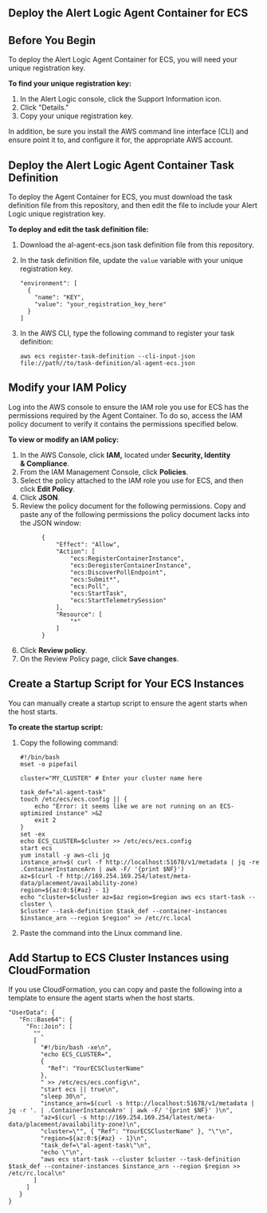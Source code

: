 ## Deploy the Alert Logic Agent Container for ECS

## Before You Begin
To deploy the Alert Logic Agent Container for ECS, you will need your unique registration key. 

**To find your unique registration key:**

1. In the Alert Logic console, click the Support Information icon.
2. Click "Details."
3. Copy your unique registration key.

In addition, be sure you install the AWS command line interface (CLI) and  ensure point it to, and configure it for, the appropriate AWS account. 

## Deploy the Alert Logic Agent Container Task Definition
To deploy the Agent Container for ECS, you must download the task definition file from this repository, and then edit the file to include your Alert Logic unique registration key.

**To deploy and edit the task definition file:**
1. Download the al-agent-ecs.json task definition file from this repository.

2. In the task definition file, update the ```value``` variable with your unique registration key.
   ```
   "environment": [
     {
       "name": "KEY",
       "value": "your_registration_key_here"
     }
   ]
   ```
3. In the AWS CLI, type the following command to register your task definition:
   ```
   aws ecs register-task-definition --cli-input-json file://path//to/task-definition/al-agent-ecs.json
   ```
   
## Modify your IAM Policy
Log into the AWS console to ensure the IAM role you use for ECS has the permissions required by the Agent Container. To do so, access the IAM policy document to verify it contains the permissions specified below. 

**To view or modify an IAM policy:** 

1. In the AWS Console, click **IAM,** located under **Security, Identity & Compliance**.
2. From the IAM Management Console, click **Policies**.
3. Select the policy attached to the IAM role you use for ECS, and then click **Edit Policy**.
3. Click **JSON**.
4. Review the policy document for the following permissions. Copy and paste any of the following permissions the policy document lacks into the JSON window:
   ```
         {
             "Effect": "Allow",
             "Action": [
                 "ecs:RegisterContainerInstance",
                 "ecs:DeregisterContainerInstance",
                 "ecs:DiscoverPollEndpoint",
                 "ecs:Submit*",
                 "ecs:Poll",
                 "ecs:StartTask",
                 "ecs:StartTelemetrySession"
             ],
             "Resource": [
                 "*"
             ]
         }
	```
5. Click **Review policy**.
6. On the Review Policy page, click **Save changes**.
   
## Create a Startup Script for Your ECS Instances
You can manually create a startup script to ensure the agent starts when the host starts. 

**To create the startup script:**
1. Copy the following command:
   ```
   #!/bin/bash
   mset -o pipefail

   cluster="MY_CLUSTER" # Enter your cluster name here

   task_def="al-agent-task"
   touch /etc/ecs/ecs.config || {
       echo "Error: it seems like we are not running on an ECS-optimized instance" >&2
       exit 2
   }
   set -ex
   echo ECS_CLUSTER=$cluster >> /etc/ecs/ecs.config
   start ecs
   yum install -y aws-cli jq
   instance_arn=$( curl -f http://localhost:51678/v1/metadata | jq -re .ContainerInstanceArn | awk -F/ '{print $NF}')
   az=$(curl -f http://169.254.169.254/latest/meta-data/placement/availability-zone)
   region=${az:0:${#az} - 1}
   echo "cluster=$cluster az=$az region=$region aws ecs start-task --cluster \
   $cluster --task-definition $task_def --container-instances $instance_arn --region $region" >> /etc/rc.local
   ```
2. Paste the command into the Linux command line. 

## Add Startup to ECS Cluster Instances using CloudFormation 
If you use CloudFormation, you can copy and paste the following into a template to ensure the agent starts when the host starts. 

   ```
   "UserData": {
      "Fn::Base64": {
        "Fn::Join": [
          "",
          [
            "#!/bin/bash -xe\n",
            "echo ECS_CLUSTER=",
            {
              "Ref": "YourECSClusterName"
            },
            " >> /etc/ecs/ecs.config\n",
            "start ecs || true\n",
            "sleep 30\n",
            "instance_arn=$(curl -s http://localhost:51678/v1/metadata | jq -r '. | .ContainerInstanceArn' | awk -F/ '{print $NF}' )\n",
            "az=$(curl -s http://169.254.169.254/latest/meta-data/placement/availability-zone)\n",
            "cluster=\"", { "Ref": "YourECSClusterName" }, "\"\n",
            "region=${az:0:${#az} - 1}\n",
            "task_def=\"al-agent-task\"\n",
            "echo \"\n",
            "aws ecs start-task --cluster $cluster --task-definition $task_def --container-instances $instance_arn --region $region >> /etc/rc.local\n"
          ]
        ]
      }
   }
   ```

